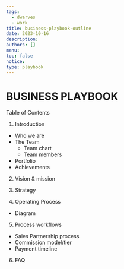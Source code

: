 ```yaml
---
tags:
  - dwarves
  - work
title: business-playbook-outline
date: 2023-10-16
description:
authors: []
menu:
toc: false
notice:
type: playbook
---
```

# BUSINESS PLAYBOOK

Table of Contents

1. Introduction

* Who we are
* The Team
  * Team chart
  * Team members
* Portfolio
* Achievements

2. Vision & mission

3. Strategy

4. Operating Process

* Diagram

5. Process workflows

* Sales Partnership process
* Commission model/tier
* Payment timeline

6. FAQ
